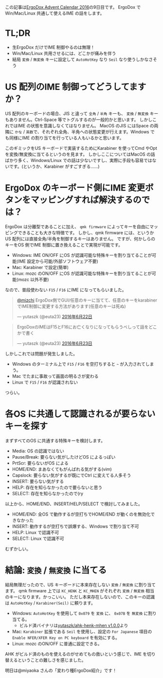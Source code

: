 この記事は[ErgoDox Advent Calendar 2016](http://qiita.com/advent-calendar/2016/ErgoDox)の9日目です。
ErgoDox でWin/Mac/Linux 共通して使えるIME の話をします。

# TL;DR
- 生ErgoDox だけでIME 制御やるのは無理！
- Win/Mac/Linux 共用させるには、どこかが痛みを伴う
- 結局 `変換` / `無変換` キーに設定して `AutoHotKey` なり `Seil` なり使うしかなさそう


# US 配列のIME 制御ってどうしてますか？
US 配列のキーボードの場合、JIS と違って `全角` / `半角` キーも、 `変換` / `無変換` キーもありません。Ctrl-Space 等でトグルするのが一般的かと思います。
しかしこれではIME の状態を意識しなくてはなりません。
MacOS のJIS にはSpace の両隣に `かな` / `英数`で、それぞれ全角、半角への状態変更が行えます。Windows でも同様にIME の割り当てを行っている人もいるかと思います。

このギミックをUS キーボードで実装するためにKarabiner を使ってCmd やOpt を変換/無変換に当てるというのを見ます。
しかしここについてはMacOS の話ばかり多く、Windows/Linux での話は少ないですし、実際に手段も容易ではないです。(というか、Karabiner がすごすぎる……)


# ErgoDox のキーボード側にIME 変更ボタンをマッピングすれば解決するのでは？
ErgoDox は分離型であることに加え、 `qmk firmware` によってキーを自由にマッピングできることも大きな特徴です。
しかし、qmk firmware には、というかUS 配列には直接全角/半角を制御するキーはありません。
ですが、何かしらのキーをOS 側でIME 制御に置き換えることで実現が可能です。

- Windows: IME ON/OFF にOS が認識可能な特殊キーを割り当てることが可能(IME 設定から可能/外部ソフトウェア不要)
- Mac: Karabiner で設定(簡単)
- Linux: mozc のON/OFF にOS が認識可能な特殊キーを割り当てることが可能(mozc 以外不要)

なので、普段使わない `F15` / `F16` にIME になってもらいました。

<blockquote class="twitter-tweet" data-lang="ja"><p lang="ja" dir="ltr"><a href="https://twitter.com/mizchi">@mizchi</a> ErgoDox側でGUI/任意のキーに当てて、任意のキーをkarabinerでIME制御に変更する方法があります(任意のキーは死ぬ)</p>&mdash; yutaszk (@euta23) <a href="https://twitter.com/euta23/status/745540343710392320">2016年6月22日</a></blockquote>

<blockquote class="twitter-tweet" data-lang="ja"><p lang="ja" dir="ltr">ErgoDoxのIMEはF15とF16にお亡くなりになってもらうべしって話をどこかで書く</p>&mdash; yutaszk (@euta23) <a href="https://twitter.com/euta23/status/746005350571118593">2016年6月23日</a></blockquote>

しかしこれでは問題が発生しました。

- Windows のターミナル上で `F15` / `F16` を空打ちすると `~` が入力されてしまう。
- Mac でたまに事故って画面の明るさが変わる
- Linux で `F15` / `F16` が認識されない

つらい。


# 各OS に共通して認識されるが要らないキーを探す

まずすべてのOS に共通する特殊キーを検討します。

- Media: OS の認識ではない
- Pause/Break: 要らない気がしたけどOS によるっぽい
- PrtScr: 要らないがOS による
- HOME/END: まあなくてもがんばれる気がする(vim)
- Capslock: 要らない気がするが既にでCtrl に変えてる人多そう
- INSERT: 要らない気がする
- HELP: 存在を知らなかったので要らないと思う
- SELECT: 存在を知らなかったので(ry

以上から、HOME/END、INSERT/HELP/SELECT で検討してみました。

- HOME/END: 全OS で動作するが空打ちでHOME/END が動くのを無効化できなかった
- INSERT: 動作するが空打ちで誤爆する、Windows で割り当て不可
- HELP: Linux で認識不可
- SELECT: Linux で認識不可

むずかしい。


# 結論: `変換` / `無変換` に当てる

結局無理だったので、US キーボードに本来存在しない `変換` / `無変換` に割り当てます。
qmk firmware 上では `KC_HENK` と `KC_MHEN` がそれぞれ `変換` / `無変換` 相当のキーになります。かっこいい。
ただし本来存在しないので、このキーの認識は `AutoHotKey` / `Karabiner(Seil)` に頼ります。

- Windows: `AutoHotKey` を使用して `0x079` を `変換` に、 `0x07B` を `無変換` に割り当てる。
    - ビルド済バイナリは[yutaszk/ahk-henk-mhen v1.0.0](https://github.com/yutaszk/ahk-henk-mhen)より
- Mac: `Karabiner` 拡張である `Seil` を使用し、設定の `For Japanese` 項目の `Enable NFER/XFER Key on PC keyboard` を有効にする。
- Linux: mozc のON/OFF に普通に設定できる。

AHK がビルド済のものを使えるのがせめてもの救いという感じで、IME を切り替えるということの難しさを感じました。


明日は@miyaoka さんの「変わり種ErgoDox紹介」です！
